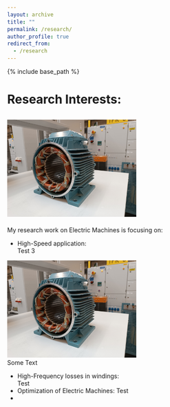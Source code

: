 ```yaml
---
layout: archive
title: ""
permalink: /research/
author_profile: true
redirect_from:
  - /research
---
```


{% include base_path %}


Research Interests:
======

## <div><img src='/images/homepage_electric_machines.png' style="float:none;width:300px;"></div>

My research work on Electric Machines is focusing on:
- High-Speed application:  
Test 3  
<img src='/images/homepage_electric_machines.png' style="float:none;width:300px;">  
<br/> Some Text

- High-Frequency losses in windings:<br/>
Test
- Optimization of Electric Machines:
Test
- 
